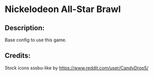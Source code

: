 # Nickelodeon All-Star Brawl

## Description: 

Base config to use this game.

## Credits: 

Stock icons sssbu-like by https://www.reddit.com/user/CandyDrop5/
